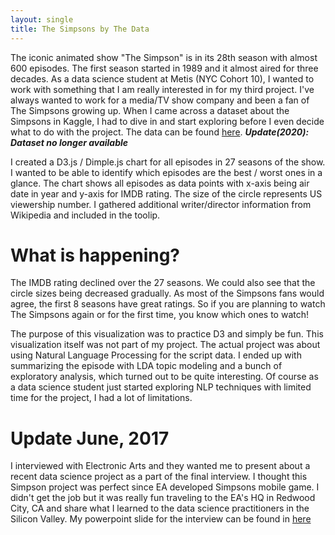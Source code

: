 ```yaml
---
layout: single
title: The Simpsons by The Data
---
```


The iconic animated show "The Simpson" is in its 28th season with almost 600 episodes. The first season started in 1989 and it almost aired for three decades. As a data science student at Metis (NYC Cohort 10), I wanted to work with something that I am really interested in for my third project. I've always wanted to work for a media/TV show company and been a fan of The Simpsons growing up. When I came across a dataset about the Simpsons in Kaggle, I had to dive in and start exploring before I even decide what to do with the project. The data can be found <a href="https://www.kaggle.com/wcukierski/the-simpsons-by-the-data">here</a>. <b> *Update(2020): Dataset no longer available* </b>

I created a D3.js / Dimple.js chart for all episodes in 27 seasons of the show. I wanted to be able to identify which episodes are the best / worst ones in a glance. The chart shows all episodes as data points with x-axis being air date in year and y-axis for IMDB rating. The size of the circle represents US viewership number. I gathered additional writer/director information from Wikipedia and included in the toolip. 

<div id='d3div'></div>

<style>
    circle.dimple-series-1 {
      fill: red;
    }

    .dimple-custom-tooltip-box {
       fill: #ffd700 !important;
    }

    text.dimple-tooltip { fill: navy !important;

      font-family: "Comic Sans MS", cursive !important;
      font-size: 14px !important;
      font-weight: 50 !important;
       }
    }
</style>

<script src="https://d3js.org/d3.v4.min.js"></script>
<script src="https://cdnjs.cloudflare.com/ajax/libs/dimple/2.3.0/dimple.latest.min.js"></script>
  
<script type="text/javascript">
  function draw(data) {

    "use strict";
    var margin = 5,
        width = 1100 - margin,
        height =900 - margin;

    var svg = d3.select("#d3div")
      .append("svg")
      .attr("width", width + margin)
      .attr("height", height + margin)
      .append('g')
      .attr('class','chart');

    svg.append("text")
     .attr("x", width / 2 + 75)
     .attr("y", 20)
     .style("text-anchor", "middle")
     .style("font-family", "Comic Sans MS")
     .style("font-weight", "bold")
     .style("fill","#005580")
     .style("font-size", "25px")
     .text("Three Decades of The Simpsons");


    var myChart = new dimple.chart(svg, data);
    myChart.setBounds(80, 25, 1000, 700);   


    var myColor = myChart.defaultColors = [
        new dimple.color("#ffcc00","#cca300",0.9), //another yellow
        new dimple.color("#ff6347","#e62200",0.9), // Tomato
        new dimple.color("#99cc33","#6b8e23",0.9), // Olive Drab       
        new dimple.color("#a0ff80","#99cc00", 0.9), //R:223, G:255, B:128
        new dimple.color("#0077b3","#005580", 0.9), //RoyalBlue
        
        new dimple.color("#cdab7e","#bf935a", 0.9), // Tan     
        new dimple.color("#ffd700","#ccad00",0.9), //Simpson Yellow
        new dimple.color("#80bfff","#4da6ff",0.9),
        new dimple.color("#ff8000","#cc6600",0.9), //rgb(255, 128, 0)
        new dimple.color("#708090","#596673",0.9)

    ];


    var x = myChart.addTimeAxis("x", "Air Date","%Y-%m-%d","%Y-%m-%d");
    x.tickFormat = "%Y";
    x.timeInterval = 1;
    x.overrideMin = new Date("1988-01-01");
    x.overrideMax = new Date("2017-01-01");
    x.fontSize = 13;

    var y = myChart.addMeasureAxis("y", "IMDB Rating");
    y.ticks = 12;
    y.tickFormat ="0.1f"
    y.overrideMin = 4.5;
    y.overrideMax = 9.5;
    y.fontSize = 13;

    var z = myChart.addMeasureAxis("z", "US Viewers in Millions");
    //z.overrideMin = 100;
    z.overrideMax = 180;
    var mySeries = myChart.addSeries(["Air Date","Episode","Title","US Viewers in Millions","IMDB Rating","Director","Writer","Season"], dimple.plot.bubble);

    mySeries.getTooltipText = function (e) {
        return [
            "Season: " + e.aggField[7],
            "Episode: " + e.aggField[1],
            "Title: " + e.aggField[2],
            "Air Date: " + e.aggField[0],
            "Director: " + e.aggField[5],
            "Writer: " + e.aggField[6],
            "IMDB Rating: " + e.aggField[4],
            "US Viewers in Millions: " + e.aggField[3]
        ];
    };


      var img = svg.selectAll("image").data([0]);
    img.enter()
    .append("svg:image")
    .attr("xlink:href","https://jjchoi08.github.io/sharedfiles/Simpsons_FamilyPicture.png")
    .attr("x", "100")
    .attr("y", "520")
    .attr("width", "200")
    .attr("height", "200");
    myChart.draw();
    x.tickFormat ="%Y-%m-%d"

  };
</script>

<script type="text/javascript">

  d3.tsv("https://jjchoi08.github.io/sharedfiles/d3_episodes.tsv", draw);
  
</script>

# What is happening?

The IMDB rating declined over the 27 seasons. We could also see that the circle sizes being decreased gradually. As most of the Simpsons fans would agree, the first 8 seasons have great ratings. So if you are planning to watch The Simpsons again or for the first time, you know which ones to watch!


The purpose of this visualization was to practice D3 and simply be fun. This visualization itself was not part of my project. The actual project was about using Natural Language Processing for the script data. I ended up with summarizing the episode with LDA topic modeling and a bunch of exploratory analysis, which turned out to be quite interesting. Of course as a data science student just started exploring NLP techniques with limited time for the project, I had a lot of limitations. 

# Update June, 2017

I interviewed with Electronic Arts and they wanted me to present about a recent data science project as a part of the final interview. I thought this Simpson project was perfect since EA developed Simpsons mobile game. I didn't get the job but it was really fun traveling to the EA's HQ in Redwood City, CA and share what I learned to the data science practitioners in the Silicon Valley. 
My powerpoint slide for the interview can be found in <a href="https://www.dropbox.com/s/f623d5ft47d2xn2/simpsons_presentation_edit.pptx">here</a> 